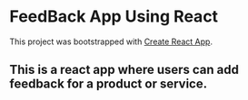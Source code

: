 # FeedBack App Using React

This project was bootstrapped with [Create React App](https://github.com/facebook/create-react-app).

## This is a react app where users can add feedback for a product or service.
